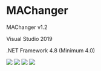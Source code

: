 # MAChanger
  <p>MAChanger v1.2</p>
  <p>Visual Studio 2019</p>
  <p>.NET Framework 4.8 (Minimum 4.0)</p>
  <img src="https://www.photo.herominyum.com/resimler/2020/03/18/INc7.png"></>
  <img src="https://www.photo.herominyum.com/resimler/2020/03/18/IqQX.png"></>
  <img src="https://www.photo.herominyum.com/resimler/2020/03/18/ItdT.png"></>
  <img src="https://www.photo.herominyum.com/resimler/2020/03/18/Iyvq.png"></>
